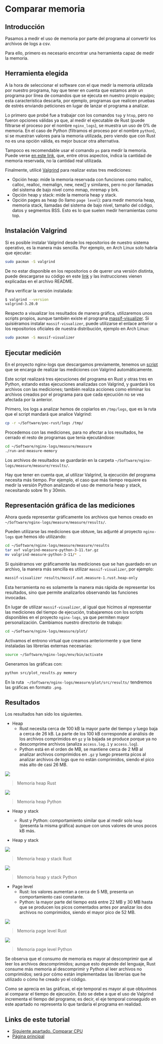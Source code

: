 # Comparar memoria

## Introducción

Pasamos a medir el uso de memoria por parte del programa al convertir los archivos de logs a csv.

Para ello, primero es necesario encontrar una herramienta capaz de medir la memoria.

## Herramienta elegida

A la hora de seleccionar el software con el que medir la memoria utilizada por nuestro programa, hay que tener en cuenta que estamos ante un programa por línea de comandos que se ejecuta en nuestro propio equipo; esta característica descarta, por ejemplo, programas que realicen pruebas de estrés enviando peticiones en lugar de lanzar el programa a analizar.

Lo primero que probé fue a trabajar con los comandos `top` y `htop`, pero no fueron opciones válidas ya que, al medir el ejecutable de Rust (puede filtrarse el proceso por el nombre `nginx_logs`), se muestra un uso de 0% de memoria. En el caso de Python (filtramos el proceso por el nombre `python`), sí se muestran valores para la memoria utilizada, pero viendo que con Rust no es una opción válida, es mejor buscar otra alternativa.

Tampoco es recomendable usar el comando `ps` para medir la memoria. Puede verse [en este link](https://stackoverflow.com/questions/131303/how-can-i-measure-the-actual-memory-usage-of-an-application-or-process), que, entre otros aspectos, indica la cantidad de memoria reservada, no la cantidad real utilizada.

Finalmente, utilicé [Valgrind](https://valgrind.org/docs/manual/ms-manual.html) para realizar estas tres mediciones:

- Opción heap: mide la memoria reservada con funciones como malloc, calloc, realloc, memalign, new, new[] y similares, pero no por llamadas del sistema de bajo nivel como mmap, mremap y brk.
- Opción heap y stack: mide la memoria heap y stack.
- Opción pages as heap (lo llamo `page level`): para medir memoria heap, memoria stack, llamadas del sistema de bajo nivel, tamaño del código, datos y segmentos BSS. Esto es lo que suelen medir herramientas como top.

## Instalación Valgrind

Si es posible instalar Valgrind desde los repositorios de nuestro sistema operativo, es la manera más sencilla. Por ejemplo, en Arch Linux solo habría que ejecutar:

```bash
sudo pacman -S valgrind
```

De no estar disponible en los repositorios o de querer una versión distinta, puede descargarse su código en este [link](https://valgrind.org/downloads/) y las instrucciones vienen explicadas en el archivo README.

Para verificar la versión instalada:

```bash
$ valgrind --version
valgrind-3.20.0
```

Respecto a visualizar los resultados de manera gráfica, utilizaremos unos scripts propios, aunque también existe el programa [massif-visualizer](https://apps.kde.org/es/massif-visualizer/). Si quisiéramos instalar `massif-visualizer`, puede utilizarse el enlace anterior o los repositorios oficiales de nuestra distribución, ejemplo en Arch Linux:

```bash
sudo pacman -S massif-visualizer
```

## Ejecutar medición

En el proyecto nginx-logs que descargamos previamente, tenemos un [script](https://github.com/CarlosAMolina/nginx-logs/blob/develop/measure/measure/run-and-measure-memory) que se encarga de realizar las mediciones con Valgrind automáticamente.

Este script realizará tres ejecuciones del programa en Rust y otras tres en Python, estando estas ejecuciones analizadas con Valgrind, y guardará los archivos con las mediciones; también realiza acciones como eliminar los archivos creados por el programa para que cada ejecución no se vea afectada por la anterior.

Primero, los logs a analizar hemos de copiarlos en `/tmp/logs`, que es la ruta que el script mandará que analice Valgrind:

```bash
cp -r ~/Software/poc-rust/logs /tmp/
```

Procedemos con las mediciones, para no afectar a los resultados, he cerrado el resto de programas que tenía ejecutándose:

```bash
cd ~/Software/nginx-logs/measure/measure
./run-and-measure-memory
```

Los archivos de resultados se guardarán en la carpeta `~/Software/nginx-logs/measure/measure/results/`.

Hay que tener en cuenta que, al utilizar Valgrind, la ejecución del programa necesita más tiempo. Por ejemplo, el caso que más tiempo requiere es medir la versión Python analizando el uso de memoria heap y stack, necesitando sobre 1h y 30min.

## Representación gráfica de las mediciones

Ahora queda representar gráficamente los archivos que hemos creado en `~/Software/nginx-logs/measure/measure/results/`.

Pueden utilizarse las mediciones que obtuve, las adjunté al proyecto `nginx-logs` que hemos ido utilizando:

```bash
cd ~/Software/nginx-logs/measure/measure/results
tar xvf valgrind-measure-python-3-11.tar.gz
mv valgrind-measure-python-3-11/* .
```

Si quisiéramos ver gráficamente las mediciones que se han guardado en un archivo, la manera más sencilla es utilizar `massif-visualizer`, por ejemplo:

```bash
massif-visualizer results/massif.out.measure-1.rust.heap-only
```

Esta herramienta no es solamente la manera más rápida de representar los resultados, sino que permite analizarlos observando las funciones invocadas.

En lugar de utilizar `massif-visualizer`, al igual que hicimos al representar las mediciones del tiempo de ejecución, trabajaremos con los scripts disponibles en el proyecto `nginx-logs`, ya que permiten mayor personalización. Cambiamos nuestro directorio de trabajo:

```bash
cd ~/Software/nginx-logs/measure/plot/
```

Activamos el entrono virtual que creamos anteriormente y que tiene instaladas las librerías externas necesarias:

```bash
source ~/Software/nginx-logs/env/bin/activate
```

Generamos las gráficas con:

```bash
python src/plot_results.py memory
```

En la ruta ` ~/Software/nginx-logs/measure/plot/src/results/` tendremos las gráficas en formato `.png`.

## Resultados

Los resultados han sido los siguientes.

- Heap
  - Rust necesita cerca de 100 kB la mayor parte del tiempo y luego baja a cerca de 26 kB. La parte de los 100 kB corresponde al análisis de los archivos comprimidos en `gz` y la bajada se produce porque ya no descomprime archivos (analiza `access.log.1` y `access.log`).
  - Python está en el orden de MB, se mantiene cerca de 2 MB al analizar archivos comprimidos en `.gz` y luego presenta picos al analizar archivos de logs que no están comprimidos, siendo el pico más alto de casi 26 MB.

![](metrics-memory-massif-rust-heap-only.png)

> Memoria heap Rust

![](metrics-memory-massif-python-heap-only.png)

> Memoria heap Python

- Heap y stack

  - Rust y Python: comportamiento similar que al medir solo `heap` (presenta la misma gráfica) aunque con unos valores de unos pocos kB más.

- Heap y stack

![](metrics-memory-massif-rust-add_stacks.png)

> Memoria heap y stack Rust

![](metrics-memory-massif-python-add_stacks.png)

> Memoria heap y stack Python

- Page level
  - Rust: los valores aumentan a cerca de 5 MB, presenta un comportamiento casi constante.
  - Python: la mayor parte del tiempo está entre 22 MB y 30 MB hasta que se producen los picos comentados antes por analizar los dos archivos no comprimidos, siendo el mayor pico de 52 MB.

![](metrics-memory-massif-rust-add-pages-as-heap.png)

> Memoria page level Rust

![](metrics-memory-massif-python-add-pages-as-heap.png)

> Memoria page level Python

Se observa que el consumo de memoria es mayor al descomprimir que al leer los archivos descomprimidos; aunque esto depende del lenguaje, Rust consume más memoria al descomprimir y Python al leer archivos no comprimidos; será por cómo están implementadas las librerías que he utilizado o cómo he creado yo el código.

Como se aprecia en las gráficas, el eje temporal es mayor al que obtuvimos al comparar el tiempo de ejecución. Esto se debe a que el uso de Valgrind incrementa el tiempo del programa; es decir, el eje temporal conseguido en este apartado no representa lo que tardaría el programa en realidad.

## Links de este tutorial

- [Siguiente apartado. Comparar CPU](10-compare-cpu.html)
- [Página principal](introduction.html)

